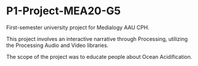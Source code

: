 # P1-Project-MEA20-G5
First-semester university project for Medialogy AAU CPH.

This project involves an interactive narrative through Processing, utilizing the Processing Audio and Video libraries.

The scope of the project was to educate people about Ocean Acidification.
